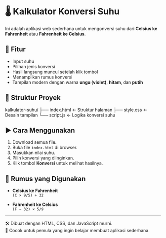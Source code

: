# 🌡️ Kalkulator Konversi Suhu

Ini adalah aplikasi web sederhana untuk mengonversi suhu dari **Celsius ke Fahrenheit** atau **Fahrenheit ke Celsius**.

## 🎯 Fitur
- Input suhu
- Pilihan jenis konversi
- Hasil langsung muncul setelah klik tombol
- Menampilkan rumus konversi
- Tampilan modern dengan warna **ungu (violet)**, **hitam**, dan **putih**

## 📁 Struktur Proyek
kalkulator-suhu/
├── index.html ← Struktur halaman
├── style.css ← Desain tampilan
└── script.js ← Logika konversi suhu


## ▶️ Cara Menggunakan
1. Download semua file.
2. Buka file `index.html` di browser.
3. Masukkan nilai suhu.
4. Pilih konversi yang diinginkan.
5. Klik tombol **Konversi** untuk melihat hasilnya.

## 🧠 Rumus yang Digunakan
- **Celsius ke Fahrenheit**  
  `(C × 9/5) + 32`

- **Fahrenheit ke Celsius**  
  `(F − 32) × 5/9`

---

🛠️ Dibuat dengan HTML, CSS, dan JavaScript murni.  
🚀 Cocok untuk pemula yang ingin belajar membuat aplikasi sederhana.


